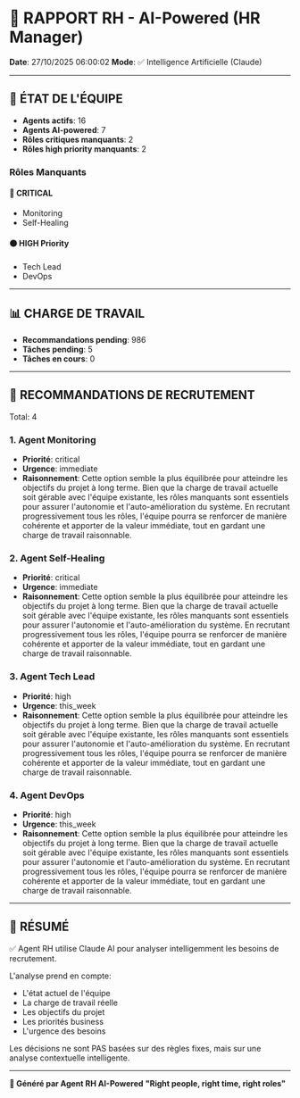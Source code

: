 # 👔 RAPPORT RH - AI-Powered (HR Manager)

**Date**: 27/10/2025 06:00:02
**Mode**: ✅ Intelligence Artificielle (Claude)

---

## 👥 ÉTAT DE L'ÉQUIPE

- **Agents actifs**: 16
- **Agents AI-powered**: 7
- **Rôles critiques manquants**: 2
- **Rôles high priority manquants**: 2

### Rôles Manquants

#### 🔴 CRITICAL

- Monitoring
- Self-Healing

#### 🟠 HIGH Priority

- Tech Lead
- DevOps

---

## 📊 CHARGE DE TRAVAIL

- **Recommandations pending**: 986
- **Tâches pending**: 5
- **Tâches en cours**: 0

---

## 👥 RECOMMANDATIONS DE RECRUTEMENT

Total: 4


### 1. Agent Monitoring

- **Priorité**: critical
- **Urgence**: immediate
- **Raisonnement**: Cette option semble la plus équilibrée pour atteindre les objectifs du projet à long terme. Bien que la charge de travail actuelle soit gérable avec l'équipe existante, les rôles manquants sont essentiels pour assurer l'autonomie et l'auto-amélioration du système. En recrutant progressivement tous les rôles, l'équipe pourra se renforcer de manière cohérente et apporter de la valeur immédiate, tout en gardant une charge de travail raisonnable.


### 2. Agent Self-Healing

- **Priorité**: critical
- **Urgence**: immediate
- **Raisonnement**: Cette option semble la plus équilibrée pour atteindre les objectifs du projet à long terme. Bien que la charge de travail actuelle soit gérable avec l'équipe existante, les rôles manquants sont essentiels pour assurer l'autonomie et l'auto-amélioration du système. En recrutant progressivement tous les rôles, l'équipe pourra se renforcer de manière cohérente et apporter de la valeur immédiate, tout en gardant une charge de travail raisonnable.


### 3. Agent Tech Lead

- **Priorité**: high
- **Urgence**: this_week
- **Raisonnement**: Cette option semble la plus équilibrée pour atteindre les objectifs du projet à long terme. Bien que la charge de travail actuelle soit gérable avec l'équipe existante, les rôles manquants sont essentiels pour assurer l'autonomie et l'auto-amélioration du système. En recrutant progressivement tous les rôles, l'équipe pourra se renforcer de manière cohérente et apporter de la valeur immédiate, tout en gardant une charge de travail raisonnable.


### 4. Agent DevOps

- **Priorité**: high
- **Urgence**: this_week
- **Raisonnement**: Cette option semble la plus équilibrée pour atteindre les objectifs du projet à long terme. Bien que la charge de travail actuelle soit gérable avec l'équipe existante, les rôles manquants sont essentiels pour assurer l'autonomie et l'auto-amélioration du système. En recrutant progressivement tous les rôles, l'équipe pourra se renforcer de manière cohérente et apporter de la valeur immédiate, tout en gardant une charge de travail raisonnable.




---

## 🎯 RÉSUMÉ

✅ Agent RH utilise Claude AI pour analyser intelligemment les besoins de recrutement.

L'analyse prend en compte:
- L'état actuel de l'équipe
- La charge de travail réelle
- Les objectifs du projet
- Les priorités business
- L'urgence des besoins

Les décisions ne sont PAS basées sur des règles fixes, mais sur une analyse contextuelle intelligente.

---

**👔 Généré par Agent RH AI-Powered**
**"Right people, right time, right roles"**
